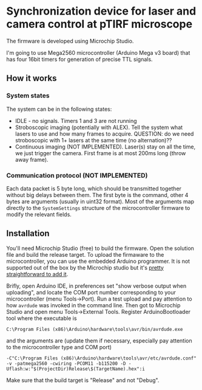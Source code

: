 # Synchronization device for laser and camera control at pTIRF microscope

The firmware is developed using Microchip Studio.

I'm going to use Mega2560 microcontroller (Arduino Mega v3 board) that has four 16bit timers for generation of precise TTL signals.


## How it works

### System states

The system can be in the following states:

 * IDLE - no signals. Timers 1 and 3 are not running
 * Stroboscopic imaging (potentially with ALEX). Tell the system what lasers to use and how many frames to acquire. QUESTION: do we need stroboscopic with 1+ lasers at the same time (no alternation)??
 * Continuous imaging (NOT IMPLEMENTED). Laser(s) stay on all the time, we just trigger the camera. First frame is at most 200ms long (throw away frame).


### Communication protocol (NOT IMPLEMENTED)

 Each data packet is 5 byte long, which should be transmitted together without big delays between them. The first byte is the command, other 4 bytes are arguments (usually in uint32 format). Most of the arguments map directly to the `SystemSettings` structure of the microcontroller firmware to modify the relevant fields. 




## Installation

You'll need Microchip Studio (free) to build the firmware. Open the solution file and build the release target. To upload the firmaware to the microcontroller,
you can use the embedded Arduino programmer. It is not supported out of the box by the Microchip studio but it's [pretty straightforward to add it](https://youtu.be/zEbSQaQJvHI).

Brifly, open Arduino IDE, in preferences set "show verbose output when uploading", and locate the COM port number corresponding to your microcontroller (menu Tools->Port). Run a test upload and pay attention to how `avrdude` was invoked in the command line.
Then got to Microchip Studio and open menu Tools->External Tools. Register ArduinoBootloader tool where the executable is

```
C:\Program Files (x86)\Arduino\hardware\tools\avr/bin/avrdude.exe
```

and the arguments are (update them if necessary, especially pay attention to the microcontroller type and COM port)

```
-C"C:\Program Files (x86)\Arduino\hardware\tools\avr/etc/avrdude.conf" -v -patmega2560 -cwiring -PCOM11 -b115200 -D -Uflash:w:"$(ProjectDir)Release\$(TargetName).hex":i 
```

Make sure that the build target is "Release" and not "Debug".
